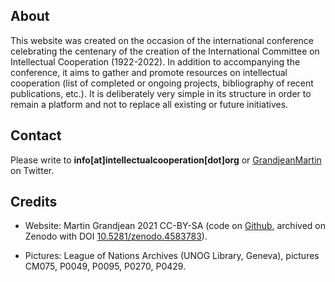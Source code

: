 ## About

This website was created on the occasion of the international conference celebrating the centenary of the creation of the International Committee on Intellectual Cooperation (1922-2022). In addition to accompanying the conference, it aims to gather and promote resources on intellectual cooperation (list of completed or ongoing projects, bibliography of recent publications, etc.). It is deliberately very simple in its structure in order to remain a platform and not to replace all existing or future initiatives.

## Contact

Please write to **info[at]intellectualcooperation[dot]org** or [GrandjeanMartin](https://twitter.com/GrandjeanMartin) on Twitter.

## Credits

* Website: Martin Grandjean 2021 CC-BY-SA (code on [Github](https://github.com/grandjeanmartin/intellectualcooperation/tree/gh-pages), archived on Zenodo with DOI [10.5281/zenodo.4583783](https://doi.org/10.5281/zenodo.4583783)).

* Pictures: League of Nations Archives (UNOG Library, Geneva), pictures CM075, P0049, P0095, P0270, P0429.
